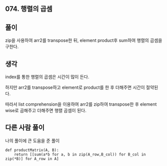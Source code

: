 ## 074. 행렬의 곱셈

## 풀이

zip을 사용하여 arr2를 transpose한 뒤, element product후 sum하여 행렬의 곱셈을 구한다.

## 생각

index를 통한 행렬의 곱셈은 시간이 많이 든다.

하지만 arr2를 transpose하고 element로 product를 한 후 더해주면 시간이 절약된다.

따라서 list comprehension을 이용하여 arr2를 zip하여 transpose한 후 element wise로 곱해주고 더해주면 행렬 곱셈이 된다.


## 다른 사람 풀이
나의 풀이에 큰 도움을 준 풀이
```
def productMatrix(A, B):
    return [[sum(a*b for a, b in zip(A_row,B_col)) for B_col in zip(*B)] for A_row in A]

```

